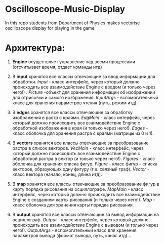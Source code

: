 # Oscilloscope-Music-Display
In this repo students from Department of Physics makes vectorise oscilloscope  display for playing in the game

# Архитектура:

1. **Engine** осуществляет управление над всеми процессами (отсчитывает время, отдает команды итд)

2. В **input** хранятся все классы отвечающие за ввод информации для обработки. *Input* - класс интерфейс, через который должно происходить все взаимодействие Engine с вводом (и только через него!) . *Picture* -объект для хранения информации об изображении для отрисовки и самого иозбражения. *InputArgs* - вспомогательный класс для хранения параметров чтения (путь, режим итд). 

3. В **edges** хранятся все классы отвечающие за обработку изображения в растр с краями. *EdgMain* - класс интерфейс, через который должно происходить все взаимодействие Engine с обработкой изображения в края (и только через него!). *Edges* - класс оболочка для хранения растра с краями (матрицы из 0 и 1).

4. В **vectors** хранятся все классы отвечающие за преобразование растра в список векторов. *VecMain* - класс интерфейс, через который должно происходить все взаимодействие Engine с обработкой растра в вектор (и только через него!). *Figures* - класс оболочка для хранения списка фигур. *Figure* - класс фигур - списка векторов, образующих одну фигуру (т.е. связный граф). *Vector* - класс вектора (начало, конец, длина итд).
 
5. В **map** хранятся все классы отвечающие за преобразование фигур в карту порядка рисования на осциллографе. *MapMain* - класс интерфейс, через который должно происходить все взаимодействие Engine с созданием карты рисования (и только через него!). *Map* - класс оболочка для хранения карты порядка рисования.

6. В **output** хранятся все классы отвечающие за вывод информации на осциллограф. *Output* - класс интерфейс, через который должно происходить все взаимодействие Engine с выводом (и только через него!). *OutputArgs* - вспомогательный класс для хранения параметров вывода (формат вывода, путь, канал итд)... 

